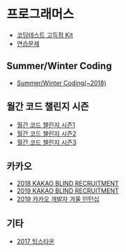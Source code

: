 프로그래머스
===

- [코딩테스트 고득점 Kit](./high-score-kit/README.md)
- [연습문제](./practice-problems/README.md)

Summer/Winter Coding
---

- [Summer/Winter Coding(~2018)](./summer-winter-coding-2018/README.md)

월간 코드 챌린지 시즌
---

- [월간 코드 챌린지 시즌1](./monthly-code-challenge-season1/README.md)
- [월간 코드 챌린지 시즌2](./monthly-code-challenge-season2/README.md)
- [월간 코드 챌린지 시즌3](./monthly-code-challenge-season3/README.md)

카카오
---

- [2018 KAKAO BLIND RECRUITMENT](./2018-kakao-blind-recruitment/README.md)
- [2019 KAKAO BLIND RECRUITMENT](./2019-kakao-blind-recruitment/README.md)
- [2019 카카오 개발자 겨울 인턴십](./2019-kakao-winter-internship/README.md)

기타
---

- [2017 팁스타운](./2017-tips-town/README.md)
